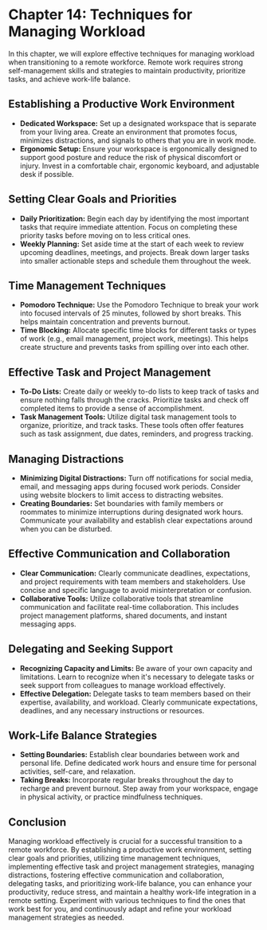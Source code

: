 Chapter 14: Techniques for Managing Workload
============================================

In this chapter, we will explore effective techniques for managing workload when transitioning to a remote workforce. Remote work requires strong self-management skills and strategies to maintain productivity, prioritize tasks, and achieve work-life balance.

Establishing a Productive Work Environment
------------------------------------------

* **Dedicated Workspace:** Set up a designated workspace that is separate from your living area. Create an environment that promotes focus, minimizes distractions, and signals to others that you are in work mode.
* **Ergonomic Setup:** Ensure your workspace is ergonomically designed to support good posture and reduce the risk of physical discomfort or injury. Invest in a comfortable chair, ergonomic keyboard, and adjustable desk if possible.

Setting Clear Goals and Priorities
----------------------------------

* **Daily Prioritization:** Begin each day by identifying the most important tasks that require immediate attention. Focus on completing these priority tasks before moving on to less critical ones.
* **Weekly Planning:** Set aside time at the start of each week to review upcoming deadlines, meetings, and projects. Break down larger tasks into smaller actionable steps and schedule them throughout the week.

Time Management Techniques
--------------------------

* **Pomodoro Technique:** Use the Pomodoro Technique to break your work into focused intervals of 25 minutes, followed by short breaks. This helps maintain concentration and prevents burnout.
* **Time Blocking:** Allocate specific time blocks for different tasks or types of work (e.g., email management, project work, meetings). This helps create structure and prevents tasks from spilling over into each other.

Effective Task and Project Management
-------------------------------------

* **To-Do Lists:** Create daily or weekly to-do lists to keep track of tasks and ensure nothing falls through the cracks. Prioritize tasks and check off completed items to provide a sense of accomplishment.
* **Task Management Tools:** Utilize digital task management tools to organize, prioritize, and track tasks. These tools often offer features such as task assignment, due dates, reminders, and progress tracking.

Managing Distractions
---------------------

* **Minimizing Digital Distractions:** Turn off notifications for social media, email, and messaging apps during focused work periods. Consider using website blockers to limit access to distracting websites.
* **Creating Boundaries:** Set boundaries with family members or roommates to minimize interruptions during designated work hours. Communicate your availability and establish clear expectations around when you can be disturbed.

Effective Communication and Collaboration
-----------------------------------------

* **Clear Communication:** Clearly communicate deadlines, expectations, and project requirements with team members and stakeholders. Use concise and specific language to avoid misinterpretation or confusion.
* **Collaborative Tools:** Utilize collaborative tools that streamline communication and facilitate real-time collaboration. This includes project management platforms, shared documents, and instant messaging apps.

Delegating and Seeking Support
------------------------------

* **Recognizing Capacity and Limits:** Be aware of your own capacity and limitations. Learn to recognize when it's necessary to delegate tasks or seek support from colleagues to manage workload effectively.
* **Effective Delegation:** Delegate tasks to team members based on their expertise, availability, and workload. Clearly communicate expectations, deadlines, and any necessary instructions or resources.

Work-Life Balance Strategies
----------------------------

* **Setting Boundaries:** Establish clear boundaries between work and personal life. Define dedicated work hours and ensure time for personal activities, self-care, and relaxation.
* **Taking Breaks:** Incorporate regular breaks throughout the day to recharge and prevent burnout. Step away from your workspace, engage in physical activity, or practice mindfulness techniques.

Conclusion
----------

Managing workload effectively is crucial for a successful transition to a remote workforce. By establishing a productive work environment, setting clear goals and priorities, utilizing time management techniques, implementing effective task and project management strategies, managing distractions, fostering effective communication and collaboration, delegating tasks, and prioritizing work-life balance, you can enhance your productivity, reduce stress, and maintain a healthy work-life integration in a remote setting. Experiment with various techniques to find the ones that work best for you, and continuously adapt and refine your workload management strategies as needed.
